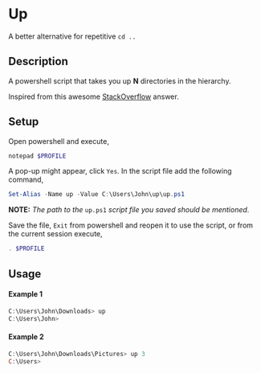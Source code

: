 # Up
A better alternative for repetitive `cd ..`

## Description
A powershell script that takes you up __N__ directories in the hierarchy. 

Inspired from this awesome [StackOverflow](https://stackoverflow.com/a/245724) answer.

## Setup
Open powershell and execute,
```powershell
notepad $PROFILE
```
A pop-up might appear, click `Yes`.
In the script file add the following command,

```powershell
Set-Alias -Name up -Value C:\Users\John\up\up.ps1
```
__NOTE:__ *The path to the* `up.ps1` *script file you saved should be mentioned*.

Save the file, `Exit` from powershell and reopen it to use the script, or from the current session execute,
```powershell
. $PROFILE
```
## Usage
#### Example 1
```powershell
C:\Users\John\Downloads> up
C:\Users\John>
```
#### Example 2
```powershell
C:\Users\John\Downloads\Pictures> up 3
C:\Users>
```
